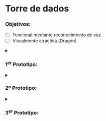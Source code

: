 # Torre de dados
### Objetivos: 
- [ ] Funcional mediante reconocimiento de voz
- [ ] Visualmente atractiva (Dragón)
<details>
<summary>
  
### 1<sup>er</sup> Prototipo: 
</summary>

Tubos de papel que conectan al fondo de un vaso, donde un servo los empuja por un agujero atraves de donde serían lanzados finalmente. 
#### Problemas: 
- Los dados de tipo d4 presentan dificultades a la hora de ser apilados.
</details>
<details>  
<summary>
  
### 2º Prototipo:
</summary>

El concepto permanece pero ahora diseñado en Tinkercad e impreso en 3D. 
> Se ha añadido un tubo con forma tringualar como medida a la tendencia del d4 a no apilarse.                                              
#### Poblemas: 
- El tubo tringular era un par de milímetros más pequeño de lo esperado, impidiendo la entrada óptima de dados. 
- Los d4 rotaban igualmente denro del tubo triangular
</details>
<details> 
<summary> 
  
### 3<sup>er</sup> Prototipo:
</summary>
Para el tercer prototipo se proponen varias ideas que solventen el problema actual con los d4 (Diseñado en tinkercad):

- Un sistema de engranajes que transforma el mavimiento circular del servo en rectilínio. Con este movimiento se desplazarán un conjunto de plataformas que permiten la dispensión de un dado mientras se mantiene el siguiente arriba.
- Una plataforma circular gira bajo el tubo de almacenamiento. Esta plataforma cuenta con un agujero que permite la entada de un solo dado y que evita la de los siguientes.
- Un tubo de almacenamiento que dispensa los dados directamente sobre una plataforma con cuato espacios que gira en el eje y. La rueda con forma de sumando dispensa los dados de uno en uno, impidiendo la salida del resto debido a su diseño. Para el d4 se aplica un modelo especial de rueda con una forma más... peculiar. Esta rueda presenta extensiones en paralelo a la plataforma original que funcionan como ganchos y como tapa con tal de contolar la caida de los dados.
  > Paralelamente se trabaja en un sitema de recolección y clasificación de dados, en el reconocimiento de voz y en conseguir que un servo de 180º en un srvo de giro completo
</details> 
